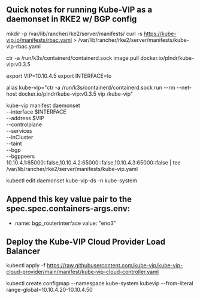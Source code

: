 ## Quick notes for running Kube-VIP as a daemonset in RKE2 w/ BGP config

mkdir -p /var/lib/rancher/rke2/server/manifests/
curl -s https://kube-vip.io/manifests/rbac.yaml > /var/lib/rancher/rke2/server/manifests/kube-vip-rbac.yaml

ctr -a /run/k3s/containerd/containerd.sock image pull docker.io/plndr/kube-vip:v0.3.5

export VIP=10.10.4.5
export INTERFACE=lo

alias kube-vip="ctr -a /run/k3s/containerd/containerd.sock run --rm --net-host docker.io/plndr/kube-vip:v0.3.5 vip /kube-vip"

kube-vip manifest daemonset \
    --interface $INTERFACE \
    --address $VIP \
    --controlplane \
    --services \
    --inCluster \
    --taint \
    --bgp \
    --bgppeers 10.10.4.1:65000::false,10.10.4.2:65000::false,10.10.4.3:65000::false | tee /var/lib/rancher/rke2/server/manifests/kube-vip.yaml

kubectl edit daemonset kube-vip-ds -n kube-system
## Append this key value pair to the spec.spec.containers-args.env:
 - name: bgp_routerinterface
   value: "eno3"


## Deploy the Kube-VIP Cloud Provider Load Balancer

kubectl apply -f https://raw.githubusercontent.com/kube-vip/kube-vip-cloud-provider/main/manifest/kube-vip-cloud-controller.yaml

kubectl create configmap --namespace kube-system kubevip --from-literal range-global=10.10.4.20-10.10.4.50